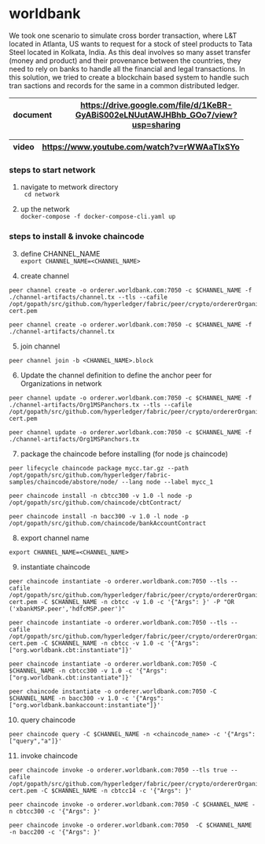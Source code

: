 # worldbank
We took one scenario to simulate cross border transaction, where L&T located in Atlanta, US wants to request for a stock of steel products to Tata Steel located in Kolkata, India. As this deal involves so many asset transfer (money and product) and their provenance between the countries, they need to rely on banks to handle all the financial and legal transactions. In this solution, we tried to create a blockchain based system to handle such tran sactions and records for the same in a common distributed ledger.


| document | https://drive.google.com/file/d/1KeBR-GyABiS002eLNUutAWJHBhb_GOo7/view?usp=sharing |
| -------- | ---------------------------------------------------------------------------------- | 

| video | https://www.youtube.com/watch?v=rWWAaTIxSYo |
| ----- | ------------------------------------------- |

 
 
 ### steps to start network
 1. navigate to metwork directory   
 ``` cd network```
 
 2. up the network   
 ``` docker-compose -f docker-compose-cli.yaml up ```


### steps to install & invoke chaincode

3. define CHANNEL_NAME   
```export CHANNEL_NAME=<CHANNEL_NAME>```

4. create channel   
<!-- with TLS -->
```
peer channel create -o orderer.worldbank.com:7050 -c $CHANNEL_NAME -f ./channel-artifacts/channel.tx --tls --cafile /opt/gopath/src/github.com/hyperledger/fabric/peer/crypto/ordererOrganizations/worldbank.com/orderers/orderer.worldbank.com/msp/tlscacerts/tlsca.worldbank.com-cert.pem
```
<!-- without TLS -->
```
peer channel create -o orderer.worldbank.com:7050 -c $CHANNEL_NAME -f ./channel-artifacts/channel.tx
```

5. join channel   
```
peer channel join -b <CHANNEL_NAME>.block
```


6. Update the channel definition to define the anchor peer for Organizations in network   
<!-- with TLS -->
```
peer channel update -o orderer.worldbank.com:7050 -c $CHANNEL_NAME -f ./channel-artifacts/Org1MSPanchors.tx --tls --cafile /opt/gopath/src/github.com/hyperledger/fabric/peer/crypto/ordererOrganizations/worldbank.com/orderers/orderer.worldbank.com/msp/tlscacerts/tlsca.worldbank.com-cert.pem
```
<!-- without TLS -->
```
peer channel update -o orderer.worldbank.com:7050 -c $CHANNEL_NAME -f ./channel-artifacts/Org1MSPanchors.tx
```


7. package the chaincode before installing (for node js chaincode)   
<!-- 1. for lifecycle V2 alpha -->
```
peer lifecycle chaincode package mycc.tar.gz --path /opt/gopath/src/github.com/hyperledger/fabric-samples/chaincode/abstore/node/ --lang node --label mycc_1
```
<!-- 2. for V1.4 -->
<!-- for CBT -->
```
peer chaincode install -n cbtcc300 -v 1.0 -l node -p /opt/gopath/src/github.com/chaincode/cbtContract/
```
<!-- for bank system -->
```
peer chaincode install -n bacc300 -v 1.0 -l node -p /opt/gopath/src/github.com/chaincode/bankAccountContract
```

8. export channel name   
```
export CHANNEL_NAME=<CHANNEL_NAME>
```

9. instantiate chaincode    
<!-- with TLS and Policies-->
```
peer chaincode instantiate -o orderer.worldbank.com:7050 --tls --cafile /opt/gopath/src/github.com/hyperledger/fabric/peer/crypto/ordererOrganizations/worldbank.com/orderers/orderer.worldbank.com/msp/tlscacerts/tlsca.worldbank.com-cert.pem -C $CHANNEL_NAME -n cbtcc -v 1.0 -c '{"Args": }' -P "OR ('xbankMSP.peer','hdfcMSP.peer')"
```
<!-- with TLS and wihtout Policies -->
```
peer chaincode instantiate -o orderer.worldbank.com:7050 --tls --cafile /opt/gopath/src/github.com/hyperledger/fabric/peer/crypto/ordererOrganizations/worldbank.com/orderers/orderer.worldbank.com/msp/tlscacerts/tlsca.worldbank.com-cert.pem -C $CHANNEL_NAME -n cbtcc -v 1.0 -c '{"Args": ["org.worldbank.cbt:instantiate"]}'
```
<!-- withoutu TLS and without Policies -->
<!-- for CBT -->
```
peer chaincode instantiate -o orderer.worldbank.com:7050 -C $CHANNEL_NAME -n cbtcc300 -v 1.0 -c '{"Args": ["org.worldbank.cbt:instantiate"]}'
```
<!-- for bank system -->
```
peer chaincode instantiate -o orderer.worldbank.com:7050 -C $CHANNEL_NAME -n bacc300 -v 1.0 -c '{"Args": ["org.worldbank.bankaccount:instantiate"]}'
```

10. query chaincode   
```
peer chaincode query -C $CHANNEL_NAME -n <chaincode_name> -c '{"Args":["query","a"]}'
```

11. invoke chaincode   
<!-- with TLS -->
```
peer chaincode invoke -o orderer.worldbank.com:7050 --tls true --cafile /opt/gopath/src/github.com/hyperledger/fabric/peer/crypto/ordererOrganizations/worldbank.com/orderers/orderer.worldbank.com/msp/tlscacerts/tlsca.worldbank.com-cert.pem -C $CHANNEL_NAME -n cbtcc14 -c '{"Args": }'
```
<!-- without TLS -->
<!-- for CBT -->
```
peer chaincode invoke -o orderer.worldbank.com:7050 -C $CHANNEL_NAME -n cbtcc300 -c '{"Args": }'
```
<!-- for bank -->
```
peer chaincode invoke -o orderer.worldbank.com:7050  -C $CHANNEL_NAME -n bacc200 -c '{"Args": }'
```
